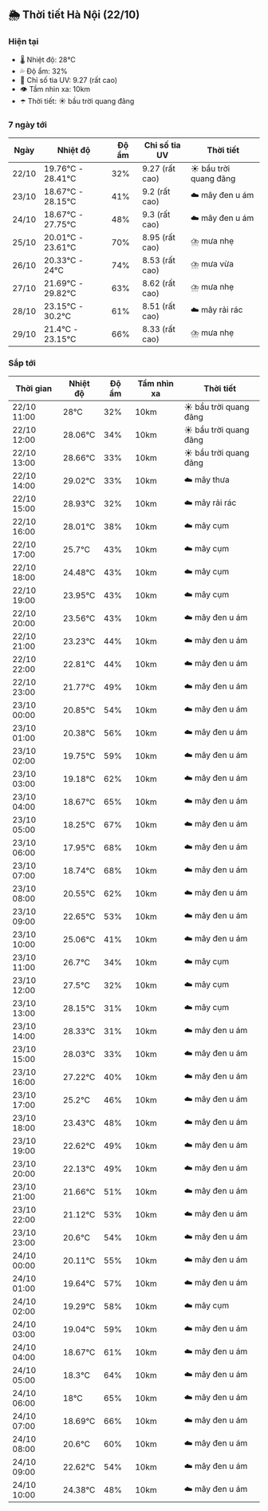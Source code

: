 ## 🌦️ Thời tiết Hà Nội (22/10)

### Hiện tại

- 🌡️ Nhiệt độ: 28℃
- 💦 Độ ẩm: 32%
- 🌟 Chỉ số tia UV: 9.27 (rất cao)
- 👁️ Tầm nhìn xa: 10km
- ☂️ Thời tiết: ☀️ bầu trời quang đãng

### 7 ngày tới

| Ngày | Nhiệt độ | Độ ẩm | Chỉ số tia UV | Thời tiết |
| --- | --- | --- | --- | --- |
| 22/10 | 19.76℃ - 28.41℃ | 32% | 9.27 (rất cao) | ☀️ bầu trời quang đãng |
| 23/10 | 18.67℃ - 28.15℃ | 41% | 9.2 (rất cao) | ☁️ mây đen u ám |
| 24/10 | 18.67℃ - 27.75℃ | 48% | 9.3 (rất cao) | ☁️ mây đen u ám |
| 25/10 | 20.01℃ - 23.61℃ | 70% | 8.95 (rất cao) | ⛈️ mưa nhẹ |
| 26/10 | 20.33℃ - 24℃ | 74% | 8.53 (rất cao) | ⛈️ mưa vừa |
| 27/10 | 21.69℃ - 29.82℃ | 63% | 8.62 (rất cao) | ⛈️ mưa nhẹ |
| 28/10 | 23.15℃ - 30.2℃ | 61% | 8.51 (rất cao) | ☁️ mây rải rác |
| 29/10 | 21.4℃ - 23.15℃ | 66% | 8.33 (rất cao) | ⛈️ mưa nhẹ |

### Sắp tới

| Thời gian | Nhiệt độ | Độ ẩm | Tầm nhìn xa | Thời tiết |
| --- | --- | --- | --- | --- |
| 22/10 11:00 | 28℃ | 32% | 10km | ☀️ bầu trời quang đãng |
| 22/10 12:00 | 28.06℃ | 34% | 10km | ☀️ bầu trời quang đãng |
| 22/10 13:00 | 28.66℃ | 33% | 10km | ☀️ bầu trời quang đãng |
| 22/10 14:00 | 29.02℃ | 33% | 10km | ☁️ mây thưa |
| 22/10 15:00 | 28.93℃ | 32% | 10km | ☁️ mây rải rác |
| 22/10 16:00 | 28.01℃ | 38% | 10km | ☁️ mây cụm |
| 22/10 17:00 | 25.7℃ | 43% | 10km | ☁️ mây cụm |
| 22/10 18:00 | 24.48℃ | 43% | 10km | ☁️ mây cụm |
| 22/10 19:00 | 23.95℃ | 43% | 10km | ☁️ mây cụm |
| 22/10 20:00 | 23.56℃ | 43% | 10km | ☁️ mây đen u ám |
| 22/10 21:00 | 23.23℃ | 44% | 10km | ☁️ mây đen u ám |
| 22/10 22:00 | 22.81℃ | 44% | 10km | ☁️ mây đen u ám |
| 22/10 23:00 | 21.77℃ | 49% | 10km | ☁️ mây đen u ám |
| 23/10 00:00 | 20.85℃ | 54% | 10km | ☁️ mây đen u ám |
| 23/10 01:00 | 20.38℃ | 56% | 10km | ☁️ mây đen u ám |
| 23/10 02:00 | 19.75℃ | 59% | 10km | ☁️ mây đen u ám |
| 23/10 03:00 | 19.18℃ | 62% | 10km | ☁️ mây đen u ám |
| 23/10 04:00 | 18.67℃ | 65% | 10km | ☁️ mây đen u ám |
| 23/10 05:00 | 18.25℃ | 67% | 10km | ☁️ mây đen u ám |
| 23/10 06:00 | 17.95℃ | 68% | 10km | ☁️ mây đen u ám |
| 23/10 07:00 | 18.74℃ | 68% | 10km | ☁️ mây đen u ám |
| 23/10 08:00 | 20.55℃ | 62% | 10km | ☁️ mây đen u ám |
| 23/10 09:00 | 22.65℃ | 53% | 10km | ☁️ mây đen u ám |
| 23/10 10:00 | 25.06℃ | 41% | 10km | ☁️ mây đen u ám |
| 23/10 11:00 | 26.7℃ | 34% | 10km | ☁️ mây cụm |
| 23/10 12:00 | 27.5℃ | 32% | 10km | ☁️ mây cụm |
| 23/10 13:00 | 28.15℃ | 31% | 10km | ☁️ mây cụm |
| 23/10 14:00 | 28.33℃ | 31% | 10km | ☁️ mây đen u ám |
| 23/10 15:00 | 28.03℃ | 33% | 10km | ☁️ mây đen u ám |
| 23/10 16:00 | 27.22℃ | 40% | 10km | ☁️ mây đen u ám |
| 23/10 17:00 | 25.2℃ | 46% | 10km | ☁️ mây đen u ám |
| 23/10 18:00 | 23.43℃ | 48% | 10km | ☁️ mây đen u ám |
| 23/10 19:00 | 22.62℃ | 49% | 10km | ☁️ mây đen u ám |
| 23/10 20:00 | 22.13℃ | 49% | 10km | ☁️ mây đen u ám |
| 23/10 21:00 | 21.66℃ | 51% | 10km | ☁️ mây đen u ám |
| 23/10 22:00 | 21.12℃ | 53% | 10km | ☁️ mây đen u ám |
| 23/10 23:00 | 20.6℃ | 54% | 10km | ☁️ mây đen u ám |
| 24/10 00:00 | 20.11℃ | 55% | 10km | ☁️ mây đen u ám |
| 24/10 01:00 | 19.64℃ | 57% | 10km | ☁️ mây đen u ám |
| 24/10 02:00 | 19.29℃ | 58% | 10km | ☁️ mây cụm |
| 24/10 03:00 | 19.04℃ | 59% | 10km | ☁️ mây đen u ám |
| 24/10 04:00 | 18.67℃ | 61% | 10km | ☁️ mây đen u ám |
| 24/10 05:00 | 18.3℃ | 64% | 10km | ☁️ mây đen u ám |
| 24/10 06:00 | 18℃ | 65% | 10km | ☁️ mây đen u ám |
| 24/10 07:00 | 18.69℃ | 66% | 10km | ☁️ mây đen u ám |
| 24/10 08:00 | 20.6℃ | 60% | 10km | ☁️ mây đen u ám |
| 24/10 09:00 | 22.62℃ | 54% | 10km | ☁️ mây đen u ám |
| 24/10 10:00 | 24.38℃ | 48% | 10km | ☁️ mây đen u ám |
